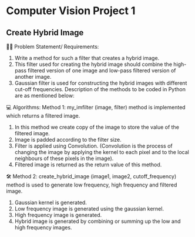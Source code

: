 # Computer Vision Project 1
## Create Hybrid Image

👨‍💻 Problem Statement/ Requirements:
1.	Write a method for such a filter that creates a hybrid image.
2.	This filter used for creating the hybrid image should combine the high-pass filtered version of one image and low-pass filtered version of another image.
3.	Gaussian filter is used for constructing the hybrid images with different cut-off frequencies. 
Description of the methods to be coded in Python are as mentioned below:

💻 Algorithms:
Method 1: my_imfilter (image, filter) method is implemented which returns a filtered image.
1.	In this method we create copy of the image to store the value of the filtered image.
2.	Image is padded according to the filter size.
3.	Filter is applied using Convolution. (Convolution is the process of changing the image by applying the kernel to each pixel and to the local neighbours of these pixels in the image).
4.	Filtered image is returned as the return value of this method.

🛠️ Method 2: create_hybrid_image (image1, image2, cutoff_frequency) method is used to generate low frequency, high frequency and filtered image.

1.	Gaussian kernel is generated.
2.	Low frequency image is generated using the gaussian kernel.
3.	High frequency image is generated.
4.	Hybrid image is generated by combining or summing up the low and high frequency images.


 

